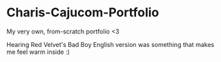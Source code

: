 # Charis-Cajucom-Portfolio
My very own, from-scratch portfolio &lt;3

Hearing Red Velvet's Bad Boy English version was something that makes me feel warm inside :)
